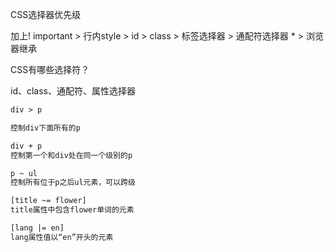 CSS选择器优先级

加上! important > 行内style > id > class > 标签选择器 > 通配符选择器 * > 浏览器继承



CSS有哪些选择符？

id、class、通配符、属性选择器



```html
div > p

控制div下面所有的p
```



```html
div + p
控制第一个和div处在同一个级别的p
```



```html
p ~ ul
控制所有位于p之后ul元素，可以跨级
```



```html
[title ~= flower]
title属性中包含flower单词的元素
```



```html
[lang |= en]
lang属性值以“en”开头的元素
```

